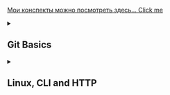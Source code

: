 [Мои конспекты можно посмотреть здесь... Click me](https://luckydnepr.github.io/kottans-frontend/)
<details>
<summary><h2>Git Basics</h2></summary>
  <details>
  <summary><h3>Мои впечатления О_о</h3></summary>
    <options>
      <ul><h3>Introduction to Git and GitHub & learngitbranching.js.org</h3>
        <ul><h5>Новое для меня...</h5>
          <li>Операции по перемещению веток на определенные коммиты</li>
          <li>Операции копирования коммитов</li>
          <li>Операции слияния коммитов</li>
          <li><strong>Merge</strong> веток более понятен, чем <strong>rebase</strong></li>
          <li>Прохождение на learngitbranching.js.org раздела "Удаленные репозитории" далось нелегко и многие задачи до конца не отложились в памяти, но думаю, что это придет при непосредственном использовании под присмотром ментора</li>
        </ul>     
        <ul><h5>Удивило меня...</h5>
          <li>Методика обращения коммитов (через создание "обратного" коммита</li>
        </ul>
        <ul><h5>Буду использовать...</h5>
          <li>Отмена коммитов</li>
          <li>Операции с ветками</li>
        </ul>
      </ul>
    </options>
  </details>
  <details>
  <summary><h3>Скриншоты прохождения</h3></summary>
      <img src="https://github.com/LuckyDnepr/kottans-frontend/blob/main/Screenshots/Git-basics/Git-basics-shot_01.png" alt="Introduction to Git and GitHub">
      <img src="https://github.com/LuckyDnepr/kottans-frontend/blob/main/Screenshots/Git-basics/Git-basics-shot_02.png" alt="Introduction to Git and GitHub">
      <img src="https://github.com/LuckyDnepr/kottans-frontend/blob/main/Screenshots/Git-basics/learngitbranching.js.org-shot_01.png">
      <img src="https://github.com/LuckyDnepr/kottans-frontend/blob/main/Screenshots/Git-basics/learngitbranching.js.org-shot_02.png">
   </details>        
</details>
<details>
<summary><h2>Linux, CLI and HTTP</h2></summary>
  <details>
  <summary><h3>Мои впечатления О_о</h3></summary>
    <options>
      <ul><h3>Linux, Command Line</h3>
        <ul><h5>Новое для меня... (как постоянного usera Windows...)</h5>
          <li>Операторы lpr, lpq, lprm, finger, df, ps aux</li>
        </ul>
        <ul><h5>Удивило меня...</h5>
          <li>Специфика применения оператора "cat"</li>
        </ul>
        <ul><h5>Буду использовать...</h5>
          <li>Думаю пригодятся почти все команды из курса</li>
        </ul>
      </ul>
      <ul><h3>HTTP</h3>
        <ul><h5>Новое для меня...</h5>
          <li>Некоторые аспекты работы HTTP и HTTPS</li>
          <li>Большой объем информации по заголовкам, запросам и сообщениям. Сложно переварить сразу.
          Думаю при работе станет понятно, что и куда. Схоронил в конспекты :).</li>
        </ul>
        <ul><h5>Удивило меня...</h5>
          <li>Специфическая манера изложения материала (очень техническая). Но при медленном прочтении
          и параллельном пользовании Google - не все так страшно, хотя отсутствие полного владения
          всей терминологией усложняет восприятие.</li>
        </ul>
        <ul><h5>Буду использовать...</h5>
          <li>В той или иной степени пригодится вся информация. Законспектировал.</li>
        </ul>
      </ul>
    </options>
  </details>
  <details>
  <summary><h3>Скриншоты прохождения</h3></summary>
      <img src="https://github.com/LuckyDnepr/kottans-frontend/blob/main/Screenshots/Linux_CLI_and_HTTP/Linux_CLI_and_HTTP-linux01.png" alt="Linux_CLI_and_HTTP">
      <img src="https://github.com/LuckyDnepr/kottans-frontend/blob/main/Screenshots/Linux_CLI_and_HTTP/Linux_CLI_and_HTTP-linux02.png" alt="Linux_CLI_and_HTTP">
      <img src="https://github.com/LuckyDnepr/kottans-frontend/blob/main/Screenshots/Linux_CLI_and_HTTP/Linux_CLI_and_HTTP-linux03.png" alt="Linux_CLI_and_HTTP">
      <img src="https://github.com/LuckyDnepr/kottans-frontend/blob/main/Screenshots/Linux_CLI_and_HTTP/Linux_CLI_and_HTTP-linux04.png" alt="Linux_CLI_and_HTTP">
   </details>        
</details>
